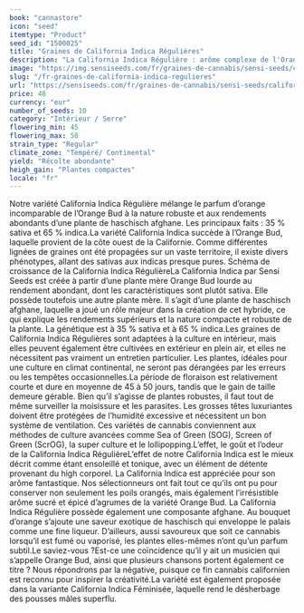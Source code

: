 ```yaml
---
book: "cannastore"
icon: "seed"
itemtype: "Product"
seed_id: "1500025"
title: "Graines de California Indica Régulières"
description: "La California Indica Régulière : arôme complexe de l'Orange Bud. 35 % sativa et 65 % indica. Robuste et compacte. Commander maintenant !"
image: "https://img.sensiseeds.com/fr/graines-de-cannabis/sensi-seeds/california-indica-image.png"
slug: "/fr-graines-de-california-indica-regulieres"
url: "https://sensiseeds.com/fr/graines-de-cannabis/sensi-seeds/california-indica?a_aid=cannastore"
price: 48
currency: "eur"
number_of_seeds: 10
category: "Intérieur / Serre"
flowering_min: 45
flowering_max: 50
strain_type: "Regular"
climate_zone: "Tempéré/ Continental"
yield: "Récolte abondante"
heigh_gain: "Plantes compactes"
locale: "fr"
---
```

Notre variété California Indica Régulière mélange le parfum d’orange incomparable de l’Orange Bud à la nature robuste et aux rendements abondants d’une plante de haschisch afghane. Les principaux faits : 35 % sativa et 65 % indica.La variété California Indica succède à l’Orange Bud, laquelle provient de la côte ouest de la Californie. Comme différentes lignées de graines ont été propagées sur un vaste territoire, il existe divers phénotypes, allant des sativas aux indicas presque pures. Schéma de croissance de la California Indica RégulièreLa California Indica par Sensi Seeds est créée à partir d’une plante mère Orange Bud lourde au rendement abondant, dont les caractéristiques sont plutôt sativa. Elle possède toutefois une autre plante mère. Il s’agit d’une plante de haschisch afghane, laquelle a joué un rôle majeur dans la création de cet hybride, ce qui explique les rendements supérieurs et la nature compacte et robuste de la plante. La génétique est à 35 % sativa et à 65 % indica.Les graines de California Indica Régulières sont adaptées à la culture en intérieur, mais elles peuvent également être cultivées en extérieur en plein air, et elles ne nécessitent pas vraiment un entretien particulier. Les plantes, idéales pour une culture en climat continental, ne seront pas dérangées par les erreurs ou les tempêtes occasionnelles.La période de floraison est relativement courte et dure en moyenne de 45 à 50 jours, tandis que le gain de taille demeure gérable. Bien qu’il s’agisse de plantes robustes, il faut tout de même surveiller la moisissure et les parasites. Les grosses têtes luxuriantes doivent être protégées de l’humidité excessive et nécessitent un bon système de ventilation. Ces variétés de cannabis conviennent aux méthodes de culture avancées comme Sea of Green (SOG), Screen of Green (ScrOG), la super culture et le lollipopping.L’effet, le goût et l’odeur de la California Indica RégulièreL’effet de notre California Indica est le mieux décrit comme étant ensoleillé et tonique, avec un élément de détente provenant du high corporel. La California Indica est appréciée pour son arôme fantastique. Nos sélectionneurs ont fait tout ce qu’ils ont pu pour conserver non seulement les poils orangés, mais également l’irrésistible arôme sucré et épicé d’agrumes de la variété Orange Bud. La California Indica Régulière possède également une composante afghane. Au bouquet d’orange s’ajoute une saveur exotique de haschisch qui enveloppe le palais comme une fine liqueur. D’ailleurs, aussi savoureux que soit ce cannabis lorsqu’il est fumé ou vaporisé, les plantes elles-mêmes n’ont qu’un parfum subtil.Le saviez-vous ?Est-ce une coïncidence qu’il y ait un musicien qui s’appelle Orange Bud, ainsi que plusieurs chansons portent également ce titre ? Nous répondrons par la négative, puisque ce fin cannabis californien est reconnu pour inspirer la créativité.La variété est également proposée dans la variante California Indica Féminisée, laquelle rend le désherbage des pousses mâles superflu.
